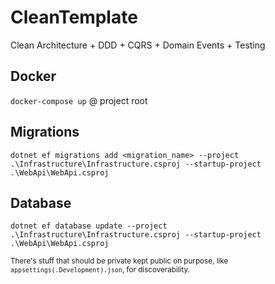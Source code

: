 # CleanTemplate
Clean Architecture + DDD + CQRS + Domain Events + Testing

## Docker
`docker-compose up` @ project root

## Migrations
`dotnet ef migrations add <migration_name> --project .\Infrastructure\Infrastructure.csproj --startup-project .\WebApi\WebApi.csproj`

## Database
`dotnet ef database update --project .\Infrastructure\Infrastructure.csproj --startup-project .\WebApi\WebApi.csproj`

<sub>There's stuff that should be private kept public on purpose, like `appsettings(.Development).json`, for discoverability.</sub>
